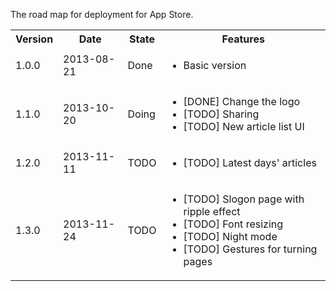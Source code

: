 The road map for deployment for App Store.

<table>
	<tr>
		<th>Version</th>
		<th>Date</th>
		<th>State</th>
		<th>Features</th>
	</tr>
	<tr>
		<td>1.0.0</td>
		<td>2013-08-21</td>
		<td>Done</td>
		<td>
			<ul>
				<li>Basic version</li>
			<ul>
		</td>
	</tr>
	<tr>
		<td>1.1.0</td>
		<td>2013-10-20</td>
		<td>Doing</td>
		<td>
			<ul>
				<li>[DONE] Change the logo</li>
				<li>[TODO] Sharing</li>
				<li>[TODO] New article list UI</li>
			</ul>
		</td>
	</tr>
	<tr>
		<td>1.2.0</td>
		<td>2013-11-11</td>
		<td>TODO</td>
		<td>
			<ul>
				<li>[TODO] Latest days' articles</li>
			</ul>
		</td>
	</tr>
	<tr>
		<td>1.3.0</td>
		<td>2013-11-24</td>
		<td>TODO</td>
		<td>
			<ul>
				<li>[TODO] Slogon page with ripple effect</li>
				<li>[TODO] Font resizing</li>
				<li>[TODO] Night mode</li>
				<li>[TODO] Gestures for turning pages</li>
			</ul>
		</td>
	</tr>
</table>